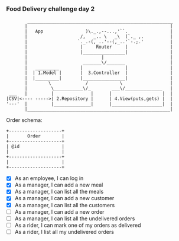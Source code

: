 ### Food Delivery challenge day 2

```
        _______________________________________________________
       |                                                      |
       |   App                )\._.,--...,'``.                |
       |                    /,   _.. \   _\  (`._ ,.          |
       |                   `._.-(,_..'--(,_..'`-.;.'          |
       |                    |     Router     |                |
       |                    |________________|                |
       |                            |                         |
       |                     _______\/_______                 |
       |   _________        |                |                |
       |  | 1.Model |       |  3.Controller  |                |
       |  |_________|       |________________|                |
       |        \             /            \                  |
       |         \___________\/_        ___\/______________   |
 ___   |         |              |      |                   |  |
|CSV|<---- ----->| 2.Repository |      | 4.View(puts,gets) |  |
'---'  |         |______________|      |___________________|  |
       |______________________________________________________|
```

Order schema:

```
+--------------------+
|       Order        |
+--------------------+
| @id                |
|                    |
+--------------------+
|                    |
+--------------------+
```

- [X] As an employee, I can log in
- [X] As a manager, I can add a new meal
- [X] As a manager, I can list all the meals
- [X] As a manager, I can add a new customer
- [X] As a manager, I can list all the customers
- [ ] As a manager, I can add a new order
- [ ] As a manager, I can list all the undelivered orders
- [ ] As a rider, I can mark one of my orders as delivered
- [ ] As a rider, I list all my undelivered orders